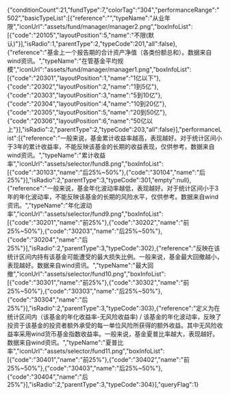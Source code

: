 {"conditionCount":21,"fundType":7,"colorTag":"304","performanceRange":"502","basicTypeList":[{"reference":"","typeName":"从业年限","iconUrl":"assets/fund/manager/manager2.png","boxInfoList":[{"code":"20105","layoutPosition":5,"name":"不限(默认)"}],"isRadio":1,"parentType":2,"typeCode":201,"all":false},{"reference":"基金上一个报告期的合计资产净值（各类份额总和）。数据来自wind资讯。","typeName":"在管基金平均规模","iconUrl":"assets/fund/manager/manager1.png","boxInfoList":[{"code":"20301","layoutPosition":1,"name":"1亿以下"},{"code":"20302","layoutPosition":2,"name":"1到5亿"},{"code":"20303","layoutPosition":3,"name":"5到10亿"},{"code":"20304","layoutPosition":4,"name":"10到20亿"},{"code":"20305","layoutPosition":5,"name":"20到50亿"},{"code":"20306","layoutPosition":6,"name":"50亿以上"}],"isRadio":2,"parentType":2,"typeCode":203,"all":false}],"performanceList":[{"reference":"一般来说，基金累计收益率越高，表现越好。对于统计区间小于3年的累计收益率，不能反映该基金的长期的收益表现，仅供参考。数据来自wind资讯。","typeName":"累计收益率","iconUrl":"assets/selector/fund8.png","boxInfoList":[{"code":"30103","name":"后25%~50%"},{"code":"30104","name":"后25%"}],"isRadio":2,"parentType":3,"typeCode":301,"empty":null},{"reference":"一般来说，基金年化波动率越低，表现越好。对于统计区间小于3年的年化波动率，不能反映该基金的长期的风险水平，仅供参考。数据来自wind资讯。","typeName":"年化波动率","iconUrl":"assets/selector/fund9.png","boxInfoList":[{"code":"30201","name":"前25%"},{"code":"30202","name":"前25%~50%"},{"code":"30203","name":"后25%~50%"},{"code":"30204","name":"后25%"}],"isRadio":2,"parentType":3,"typeCode":302},{"reference":"反映在该统计区间内持有该基金可能遭受的最大损失比例。一般来说，基金最大回撤越小，表现越好。数据来自wind资讯。","typeName":"最大回撤","iconUrl":"assets/selector/fund10.png","boxInfoList":[{"code":"30301","name":"前25%"},{"code":"30302","name":"前25%~50%"},{"code":"30303","name":"后25%~50%"},{"code":"30304","name":"后25%"}],"isRadio":2,"parentType":3,"typeCode":303},{"reference":"定义为在统计区间内（该基金的年化收益率-无风险收益率) / 该基金的年化波动率，反映了投资于该基金的投资者额外承受的每一单位风险所获得的额外收益。其中无风险收益率采用wind货币基金指数收益率。一般来说，基金夏普比率越大，表现越好。数据来自wind资讯。","typeName":"夏普比率","iconUrl":"assets/selector/fund11.png","boxInfoList":[{"code":"30401","name":"前25%"},{"code":"30402","name":"前25%~50%"},{"code":"30403","name":"后25%~50%"},{"code":"30404","name":"后25%"}],"isRadio":2,"parentType":3,"typeCode":304}],"queryFlag":1}
